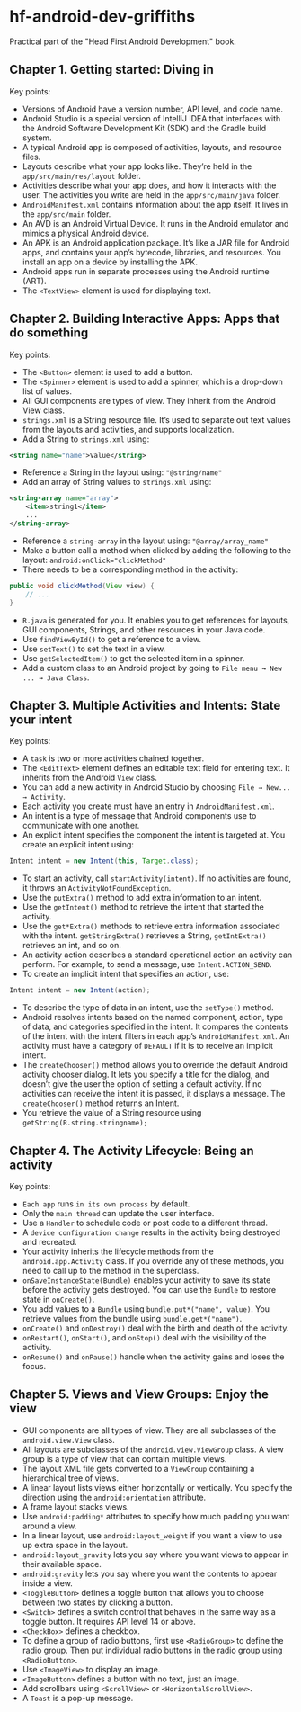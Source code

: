# hf-android-dev-griffiths

Practical part of the "Head First Android Development" book.

## Chapter 1. Getting started: Diving in

Key points:

- Versions of Android have a version number, API level, and code name.
- Android Studio is a special version of IntelliJ IDEA that interfaces with the Android Software Development Kit (SDK) and the Gradle build system.
- A typical Android app is composed of activities, layouts, and resource files.
- Layouts describe what your app looks like. They’re held in the `app/src/main/res/layout` folder.
- Activities describe what your app does, and how it interacts with the user. The activities you write are held in the `app/src/main/java` folder.
- `AndroidManifest.xml` contains information about the app itself. It lives in the `app/src/main` folder.
- An AVD is an Android Virtual Device. It runs in the Android emulator and mimics a physical Android device.
- An APK is an Android application package. It’s like a JAR file for Android apps, and contains your app’s bytecode, libraries, and resources. You install an app on a device by installing the APK.
- Android apps run in separate processes using the Android runtime (ART).
- The `<TextView>` element is used for displaying text.

## Chapter 2. Building Interactive Apps: Apps that do something

Key points:

- The `<Button>` element is used to add a button.
- The `<Spinner>` element is used to add a spinner, which is a drop-down list of values.
- All GUI components are types of view. They inherit from the Android View class.
- `strings.xml` is a String resource file. It’s used to separate out text values from the layouts and activities, and supports localization.
- Add a String to `strings.xml` using: 

```XML
<string name="name">Value</string>
```

- Reference a String in the layout using: `"@string/name"`
- Add an array of String values to `strings.xml` using: 

```XML
<string-array name="array">
    <item>string1</item>
    ...
</string-array>
```

- Reference a `string-array` in the layout using: `"@array/array_name"`
- Make a button call a method when clicked by adding the following to the layout: `android:onClick="clickMethod"`
- There needs to be a corresponding method in the activity: 

```Java
public void clickMethod(View view) { 
    // ...
}
```

- `R.java` is generated for you. It enables you to get references for layouts, GUI components, Strings, and other resources in your Java code.
- Use `findViewById()` to get a reference to a view.
- Use `setText()` to set the text in a view.
- Use `getSelectedItem()` to get the selected item in a spinner.
- Add a custom class to an Android project by going to `File menu → New ... → Java Class`.

## Chapter 3. Multiple Activities and Intents: State your intent

Key points:

- A `task` is two or more activities chained together.
- The `<EditText>` element defines an editable text field for entering text. It inherits from the Android `View` class.
- You can add a new activity in Android Studio by choosing `File → New... → Activity`.
- Each activity you create must have an entry in `AndroidManifest.xml`.
- An intent is a type of message that Android components use to communicate with one another.
- An explicit intent specifies the component the intent is targeted at. You create an explicit intent using:

```Java
Intent intent = new Intent(this, Target.class);
```

- To start an activity, call `startActivity(intent)`. If no activities are found, it throws an `ActivityNotFoundException`.
- Use the `putExtra()` method to add extra information to an intent.
- Use the `getIntent()` method to retrieve the intent that started the activity.
- Use the `get*Extra()` methods to retrieve extra information associated with the intent. `getStringExtra()` retrieves a String, `getIntExtra()` retrieves an int, and so on.
- An activity action describes a standard operational action an activity can perform. For example, to send a message, use `Intent.ACTION_SEND`.
- To create an implicit intent that specifies an action, use:

```Java
Intent intent = new Intent(action);
```

- To describe the type of data in an intent, use the `setType()` method.
- Android resolves intents based on the named component, action, type of data, and categories specified in the intent. It compares the contents of the intent with the intent filters in each app’s `AndroidManifest.xml`. An activity must have a category of `DEFAULT` if it is to receive an implicit intent.
- The `createChooser()` method allows you to override the default Android activity chooser dialog. It lets you specify a title for the dialog, and doesn’t give the user the option of setting a default activity. If no activities can receive the intent it is passed, it displays a message. The `createChooser()` method returns an Intent.
- You retrieve the value of a String resource using `getString(R.string.stringname);`

## Chapter 4. The Activity Lifecycle: Being an activity

Key points:

- `Each app` runs `in its own process` by default.
- Only the `main thread` can update the user interface.
- Use a `Handler` to schedule code or post code to a different thread.
- A `device configuration change` results in the activity being destroyed and recreated.
- Your activity inherits the lifecycle methods from the `android.app.Activity` class. If you override any of these methods, you need to call up to the method in the superclass.
- `onSaveInstanceState(Bundle)` enables your activity to save its state before the activity gets destroyed. You can use the `Bundle` to restore state in `onCreate()`.
- You add values to a `Bundle` using `bundle.put*("name", value)`. You retrieve values from the bundle using `bundle.get*("name")`.
- `onCreate()` and `onDestroy()` deal with the birth and death of the activity.
- `onRestart()`, `onStart()`, and `onStop()` deal with the visibility of the activity.
- `onResume()` and `onPause()` handle when the activity gains and loses the focus.

## Chapter 5. Views and View Groups: Enjoy the view

- GUI components are all types of view. They are all subclasses of the `android.view.View` class.
- All layouts are subclasses of the `android.view.ViewGroup` class. A view group is a type of view that can contain multiple views.
- The layout XML file gets converted to a `ViewGroup` containing a hierarchical tree of views.
- A linear layout lists views either horizontally or vertically. You specify the direction using the `android:orientation` attribute.
- A frame layout stacks views.
- Use `android:padding*` attributes to specify how much padding you want around a view.
- In a linear layout, use `android:layout_weight` if you want a view to use up extra space in the layout.
- `android:layout_gravity` lets you say where you want views to appear in their available space.
- `android:gravity` lets you say where you want the contents to appear inside a view.
- `<ToggleButton>` defines a toggle button that allows you to choose between two states by clicking a button.
- `<Switch>` defines a switch control that behaves in the same way as a toggle button. It requires API level 14 or above.
- `<CheckBox>` defines a checkbox.
- To define a group of radio buttons, first use `<RadioGroup>` to define the radio group. Then put individual radio buttons in the radio group using `<RadioButton>`.
- Use `<ImageView>` to display an image.
- `<ImageButton>` defines a button with no text, just an image.
- Add scrollbars using `<ScrollView>` or `<HorizontalScrollView>`.
- A `Toast` is a pop-up message.

<!--
## Chapter 6. Constraint Layouts: Put things in their place

## Chapter 7. List views and Adapters: Getting organized

## Chapter 8. Support Libraries and App Bars: Taking shortcuts

## Chapter 9. Fragments: Make it modular

## Chapter 10. Fragments for Larger Interfaces: Different size, different interface

## Chapter 11. Dynamic Fragments: Nesting fragments

## Chapter 12. Design Support Library: Swipe right

## Chapter 13. Recycler Views and Card Views: Get recycling

## Chapter 14. Navigation Drawers: Going places

## Chapter 15. SQLite Databases: Fire up the database

## Chapter 16. Basic cursors: Getting data out

## Chapter 17. Cursors and AsyncTasks: Staying in the background

## Chapter 18. Started Services: At your service

## Chapter 19. Bound Services and Permissions: Bound together
>
